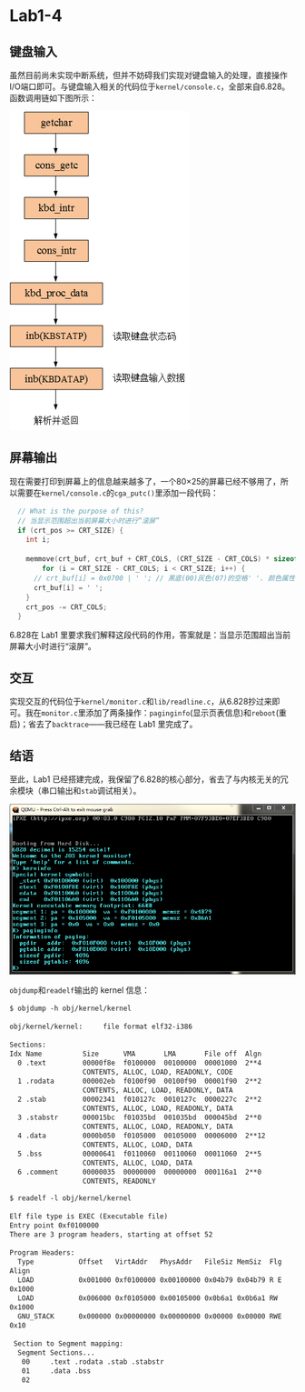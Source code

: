 # Lab1-4

## 键盘输入
虽然目前尚未实现中断系统，但并不妨碍我们实现对键盘输入的处理，直接操作I/O端口即可。与键盘输入相关的代码位于`kernel/console.c`，全部来自6.828。函数调用链如下图所示：

![](imgs/kbd_callchain.png)

## 屏幕输出
现在需要打印到屏幕上的信息越来越多了，一个80×25的屏幕已经不够用了，所以需要在`kernel/console.c`的`cga_putc()`里添加一段代码：
```c
  // What is the purpose of this?
  // 当显示范围超出当前屏幕大小时进行“滚屏”
  if (crt_pos >= CRT_SIZE) {
    int i;

    memmove(crt_buf, crt_buf + CRT_COLS, (CRT_SIZE - CRT_COLS) * sizeof(uint16_t));
		for (i = CRT_SIZE - CRT_COLS; i < CRT_SIZE; i++) {
      // crt_buf[i] = 0x0700 | ' '; // 黑底(00)灰色(07)的空格' '. 颜色属性不重要, 只要是空格' '就行了.
      crt_buf[i] = ' ';
    }
    crt_pos -= CRT_COLS;
  }
```

6.828在 Lab1 里要求我们解释这段代码的作用，答案就是：当显示范围超出当前屏幕大小时进行“滚屏”。

## 交互
实现交互的代码位于`kernel/monitor.c`和`lib/readline.c`，从6.828抄过来即可。我在`monitor.c`里添加了两条操作：`paginginfo`(显示页表信息)和`reboot`(重启)；省去了`backtrace`——我已经在 Lab1 里完成了。

## 结语
至此，Lab1 已经搭建完成，我保留了6.828的核心部分，省去了与内核无关的冗余模块（串口输出和`stab`调试相关）。

![](imgs/jos.png)

`objdump`和`readelf`输出的 kernel 信息：
```
$ objdump -h obj/kernel/kernel

obj/kernel/kernel:     file format elf32-i386

Sections:
Idx Name          Size      VMA       LMA       File off  Algn
  0 .text         00000f8e  f0100000  00100000  00001000  2**4
                  CONTENTS, ALLOC, LOAD, READONLY, CODE
  1 .rodata       000002eb  f0100f90  00100f90  00001f90  2**2
                  CONTENTS, ALLOC, LOAD, READONLY, DATA
  2 .stab         00002341  f010127c  0010127c  0000227c  2**2
                  CONTENTS, ALLOC, LOAD, READONLY, DATA
  3 .stabstr      000015bc  f01035bd  001035bd  000045bd  2**0
                  CONTENTS, ALLOC, LOAD, READONLY, DATA
  4 .data         0000b050  f0105000  00105000  00006000  2**12
                  CONTENTS, ALLOC, LOAD, DATA
  5 .bss          00000641  f0110060  00110060  00011060  2**5
                  CONTENTS, ALLOC, LOAD, DATA
  6 .comment      00000035  00000000  00000000  000116a1  2**0
                  CONTENTS, READONLY
```

```
$ readelf -l obj/kernel/kernel

Elf file type is EXEC (Executable file)
Entry point 0xf0100000
There are 3 program headers, starting at offset 52

Program Headers:
  Type           Offset   VirtAddr   PhysAddr   FileSiz MemSiz  Flg Align
  LOAD           0x001000 0xf0100000 0x00100000 0x04b79 0x04b79 R E 0x1000
  LOAD           0x006000 0xf0105000 0x00105000 0x0b6a1 0x0b6a1 RW  0x1000
  GNU_STACK      0x000000 0x00000000 0x00000000 0x00000 0x00000 RWE 0x10

 Section to Segment mapping:
  Segment Sections...
   00     .text .rodata .stab .stabstr
   01     .data .bss
   02
```